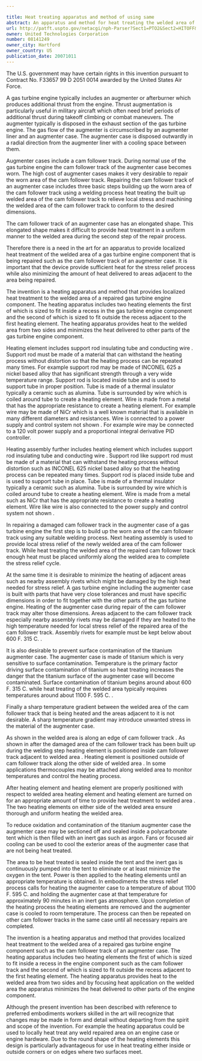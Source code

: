 ```yaml
---

title: Heat treating apparatus and method of using same
abstract: An apparatus and method for heat treating the welded area of a repaired gas turbine engine component uses first and second heating elements. The heating elements each include an insulating tube supported by a support rod and wrapped with a conducing wire. One of the heating elements is sized to fit inside a recess in the gas turbine engine component, adjacent to the welded area, while the second heating element is placed outside the recess, but also adjacent to the welded area, thereby heating the welded area from two sides.
url: http://patft.uspto.gov/netacgi/nph-Parser?Sect1=PTO2&Sect2=HITOFF&p=1&u=%2Fnetahtml%2FPTO%2Fsearch-adv.htm&r=1&f=G&l=50&d=PALL&S1=08141249&OS=08141249&RS=08141249
owner: United Technologies Corporation
number: 08141249
owner_city: Hartford
owner_country: US
publication_date: 20071011
---
```

The U.S. government may have certain rights in this invention pursuant to Contract No. F33657 99 D 2051 0014 awarded by the United States Air Force.

A gas turbine engine typically includes an augmenter or afterburner which produces additional thrust from the engine. Thrust augmentation is particularly useful in military aircraft which often need brief periods of additional thrust during takeoff climbing or combat maneuvers. The augmenter typically is disposed in the exhaust section of the gas turbine engine. The gas flow of the augmenter is circumscribed by an augmenter liner and an augmenter case. The augmenter case is disposed outwardly in a radial direction from the augmenter liner with a cooling space between them.

Augmenter cases include a cam follower track. During normal use of the gas turbine engine the cam follower track of the augmenter case becomes worn. The high cost of augmenter cases makes it very desirable to repair the worn area of the cam follower track. Repairing the cam follower track of an augmenter case includes three basic steps building up the worn area of the cam follower track using a welding process heat treating the built up welded area of the cam follower track to relieve local stress and machining the welded area of the cam follower track to conform to the desired dimensions.

The cam follower track of an augmenter case has an elongated shape. This elongated shape makes it difficult to provide heat treatment in a uniform manner to the welded area during the second step of the repair process.

Therefore there is a need in the art for an apparatus to provide localized heat treatment of the welded area of a gas turbine engine component that is being repaired such as the cam follower track of an augmenter case. It is important that the device provide sufficient heat for the stress relief process while also minimizing the amount of heat delivered to areas adjacent to the area being repaired.

The invention is a heating apparatus and method that provides localized heat treatment to the welded area of a repaired gas turbine engine component. The heating apparatus includes two heating elements the first of which is sized to fit inside a recess in the gas turbine engine component and the second of which is sized to fit outside the recess adjacent to the first heating element. The heating apparatus provides heat to the welded area from two sides and minimizes the heat delivered to other parts of the gas turbine engine component.

Heating element includes support rod insulating tube and conducting wire . Support rod must be made of a material that can withstand the heating process without distortion so that the heating process can be repeated many times. For example support rod may be made of INCONEL 625 a nickel based alloy that has significant strength through a very wide temperature range. Support rod is located inside tube and is used to support tube in proper position. Tube is made of a thermal insulator typically a ceramic such as alumina. Tube is surrounded by wire which is coiled around tube to create a heating element. Wire is made from a metal that has the appropriate resistance to create a heating element. For example wire may be made of NiCr which is a well known material that is available in many different diameters and resistances. Wire is connected to a power supply and control system not shown . For example wire may be connected to a 120 volt power supply and a proportional integral derivative PID controller.

Heating assembly further includes heating element which includes support rod insulating tube and conducting wire . Support rod like support rod must be made of a material that can withstand the heating process without distortion such as INCONEL 625 nickel based alloy so that the heating process can be repeated many times. Support rod is placed inside tube and is used to support tube in place. Tube is made of a thermal insulator typically a ceramic such as alumina. Tube is surrounded by wire which is coiled around tube to create a heating element. Wire is made from a metal such as NiCr that has the appropriate resistance to create a heating element. Wire like wire is also connected to the power supply and control system not shown .

In repairing a damaged cam follower track in the augmenter case of a gas turbine engine the first step is to build up the worn area of the cam follower track using any suitable welding process. Next heating assembly is used to provide local stress relief of the newly welded area of the cam follower track. While heat treating the welded area of the repaired cam follower track enough heat must be placed uniformly along the welded area to complete the stress relief cycle.

At the same time it is desirable to minimize the heating of adjacent areas such as nearby assembly rivets which might be damaged by the high heat needed for stress relief. A gas turbine engine including the augmenter case is built with parts that have very close tolerances and must have specific dimensions in order to fit together with the other parts of the gas turbine engine. Heating of the augmenter case during repair of the cam follower track may alter those dimensions. Areas adjacent to the cam follower track especially nearby assembly rivets may be damaged if they are heated to the high temperature needed for local stress relief of the repaired area of the cam follower track. Assembly rivets for example must be kept below about 600 F. 315 C. .

It is also desirable to prevent surface contamination of the titanium augmenter case. The augmenter case is made of titanium which is very sensitive to surface contamination. Temperature is the primary factor driving surface contamination of titanium so heat treating increases the danger that the titanium surface of the augmenter case will become contaminated. Surface contamination of titanium begins around about 600 F. 315 C. while heat treating of the welded area typically requires temperatures around about 1100 F. 595 C. .

Finally a sharp temperature gradient between the welded area of the cam follower track that is being heated and the areas adjacent to it is not desirable. A sharp temperature gradient may introduce unwanted stress in the material of the augmenter case.

As shown in the welded area is along an edge of cam follower track . As shown in after the damaged area of the cam follower track has been built up during the welding step heating element is positioned inside cam follower track adjacent to welded area . Heating element is positioned outside of cam follower track along the other side of welded area . In some applications thermocouples may be attached along welded area to monitor temperatures and control the heating process.

After heating element and heating element are properly positioned with respect to welded area heating element and heating element are turned on for an appropriate amount of time to provide heat treatment to welded area . The two heating elements on either side of the welded area ensure thorough and uniform heating the welded area.

To reduce oxidation and contamination of the titanium augmenter case the augmenter case may be sectioned off and sealed inside a polycarbonate tent which is then filled with an inert gas such as argon. Fans or focused air cooling can be used to cool the exterior areas of the augmenter case that are not being heat treated.

The area to be heat treated is sealed inside the tent and the inert gas is continuously pumped into the tent to eliminate or at least minimize the oxygen in the tent. Power is then applied to the heating elements until an appropriate temperature is obtained. In embodiments the stress relief process calls for heating the augmenter case to a temperature of about 1100 F. 595 C. and holding the augmenter case at that temperature for approximately 90 minutes in an inert gas atmosphere. Upon completion of the heating process the heating elements are removed and the augmenter case is cooled to room temperature. The process can then be repeated on other cam follower tracks in the same case until all necessary repairs are completed.

The invention is a heating apparatus and method that provides localized heat treatment to the welded area of a repaired gas turbine engine component such as the cam follower track of an augmenter case. The heating apparatus includes two heating elements the first of which is sized to fit inside a recess in the engine component such as the cam follower track and the second of which is sized to fit outside the recess adjacent to the first heating element. The heating apparatus provides heat to the welded area from two sides and by focusing heat application on the welded area the apparatus minimizes the heat delivered to other parts of the engine component.

Although the present invention has been described with reference to preferred embodiments workers skilled in the art will recognize that changes may be made in form and detail without departing from the spirit and scope of the invention. For example the heating apparatus could be used to locally heat treat any weld repaired area on an engine case or engine hardware. Due to the round shape of the heating elements this design is particularly advantageous for use in heat treating either inside or outside corners or on edges where two surfaces meet.

